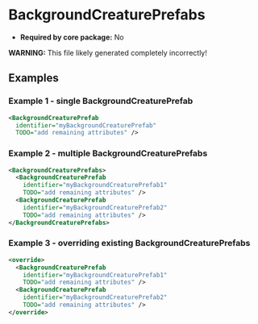 # BackgroundCreaturePrefabs

- **Required by core package:** No

**WARNING:** This file likely generated completely incorrectly!

## Examples

### Example 1 - single BackgroundCreaturePrefab

```xml
<BackgroundCreaturePrefab
  identifier="myBackgroundCreaturePrefab"
  TODO="add remaining attributes" />
```

### Example 2 - multiple BackgroundCreaturePrefabs

```xml
<BackgroundCreaturePrefabs>
  <BackgroundCreaturePrefab
    identifier="myBackgroundCreaturePrefab1"
    TODO="add remaining attributes" />
  <BackgroundCreaturePrefab
    identifier="myBackgroundCreaturePrefab2"
    TODO="add remaining attributes" />
</BackgroundCreaturePrefabs>
```

### Example 3 - overriding existing BackgroundCreaturePrefabs

```xml
<override>
  <BackgroundCreaturePrefab
    identifier="myBackgroundCreaturePrefab1"
    TODO="add remaining attributes" />
  <BackgroundCreaturePrefab
    identifier="myBackgroundCreaturePrefab2"
    TODO="add remaining attributes" />
</override>
```

